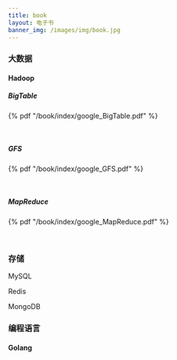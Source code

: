 ```yaml
---
title: book
layout: 电子书
banner_img: /images/img/book.jpg
---
```


### 大数据

#### Hadoop

##### BigTable

{% pdf "/book/index/google_BigTable.pdf" %}

<br>

##### GFS

{% pdf "/book/index/google_GFS.pdf" %}

<br>

##### MapReduce

{% pdf "/book/index/google_MapReduce.pdf" %}

<br>

### 存储

MySQL

Redis

MongoDB

### 编程语言

#### Golang

